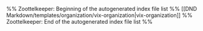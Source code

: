 %% Zoottelkeeper: Beginning of the autogenerated index file list  %%
 [[DND Markdown/templates/organization/vix-organization|vix-organization]]
%% Zoottelkeeper: End of the autogenerated index file list  %%
